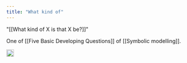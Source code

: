 ```yaml
---
title: "What kind of"
---
```


"[[What kind of X is that X be?]]"

One of [[Five Basic Developing Questions]] of [[Symbolic modelling]].

<img src='https://scrapbox.io/api/pages/nishio/en/icon' alt='en.icon' height="19.5"/>